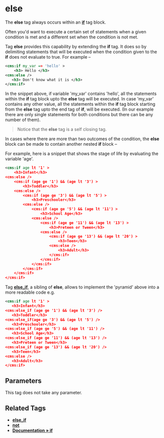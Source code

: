 # else

The **else** tag always occurs within an [**if**](#related-tags) tag block.

Often you'd want to execute a certain set of statements when a given condition is met and a different set when the condition is not met.

Tag **else** provides this capability by extending the **if** tag. It does so by delimiting statements that will be executed when the condition given to the **if** does not evaluate to true. For example –

```xml
<cms:if my_var == 'hello' >
    <h3> Hello </h3>
<cms:else />
   <h3> Don't know what it is </h3>
</cms:if>
```

In the snippet above, if variable 'my_var' contains 'hello', all the statements within the **if** tag block upto the **else** tag will be executed. In case 'my_var' contains any other value, all the statements within the **if** tag block starting from the **else** tag upto the end tag of **if**, will be executed. (In our example there are only single statements for both conditions but there can be any number of them).

> Notice that the **else** tag is a self closing tag.

In cases where there are more than two outcomes of the condition, the **else** block can be made to contain another nested **if** block –

For example, here is a snippet that shows the stage of life by evaluating the variable 'age'.

```xml
<cms:if age lt '1' >
    <h3>Infant</h3>
<cms:else />
    <cms:if (age ge '1') && (age lt '3') >
        <h3>Toddler</h3>
    <cms:else />
        <cms:if (age ge '3') && (age lt '5') >
            <h3>Preschooler</h3>
        <cms:else />
            <cms:if (age ge '5') && (age lt '11') >
                <h3>School Age</h3>
            <cms:else />
                <cms:if (age ge '11') && (age lt '13') >
                    <h3>Preteen or Tween</h3>
                <cms:else />
                    <cms:if (age ge '13') && (age lt '20') >
                        <h3>Teen</h3>
                    <cms:else />
                        <h3>Adult</h3>
                    </cms:if>
                </cms:if>
            </cms:if>
        </cms:if>
    </cms:if>
</cms:if>
```

Tag [**else_if**](#related-tags), a sibling of **else**, allows to implement the 'pyramid' above into a more readable code e.g.

```xml
<cms:if age lt '1' >
   <h3>Infant</h3>
<cms:else_if (age ge '1') && (age lt '3') />
   <h3>Toddler</h3>
<cms:else_if(age ge '3') && (age lt '5') />
   <h3>Preschooler</h3>
<cms:else_if (age ge '5') && (age lt '11') />
   <h3>School Age</h3>
<cms:else_if (age ge '11') && (age lt '13') />
   <h3>Preteen or Tween</h3>
<cms:else_if (age ge '13') && (age lt '20') />
   <h3>Teen</h3>
<cms:else />
   <h3>Adult</h3>
</cms:if>
```

## Parameters

This tag does not take any parameter.

## Related Tags

* [**else_if**](./else_if.md)
* [**not**](./not.md)
* [**Documentation &raquo; if**](https://docs.couchcms.com/tags-reference/if.html)
